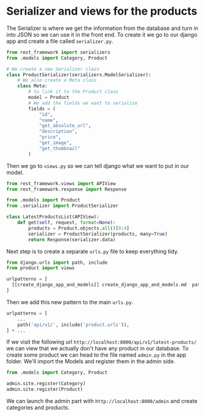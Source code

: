 # Serializer and views for the products

The Serializer is where we get the information from the database and turn in into JSON so we can use it in the front end. To create it we go to our django app and create a file called `serializer.py`.

```python
from rest_framework import serializers
from .models import Category, Product

# We create a new Serializer class
class ProductSerializer(serializers.ModelSerializer):
    # We also create a Meta class
    class Meta:
        # to link it to the Product class
        model = Product
        # We add the fields we want to serialize
        fields = (
            "id",
            "name",
            "get_absolute_url",
            "description",
            "price",
            "get_image",
            "get_thumbnail"
        )
```

Then we go to `views.py` so we can tell django what we want to put in our model.

```python
from rest_framework.views import APIView
from rest_framework.response import Response

from .models import Product
from .serializer import ProductSerializer

class LatestProductsList(APIView):
    def get(self, request, format=None):
        products = Product.objects.all()[0:4]
        serializer = ProductSerializer(products, many=True)
        return Response(serializer.data)
```

Next step is to create a separate `urls.py` file to keep everything tidy.

```python
from django.urls import path, include
from product import views

urlpatterns = [
  [[create_django_app_and_models]] create_django_app_and_models.md  path('latest-products/', views.LatestProductsList.as_view()),
]
```

Then we add this new pattern to the main `urls.py`.

```python
urlpatterns = [
    ...
    path('api/v1/', include('product.urls')),
] + ...
```

If we visit the following url `http://localhost:8000/api/v1/latest-products/` we can view that we actually don't have any product in our database. To create some product we can head to the file named `admin.py` in the app folder. We'll import the Models and register them in the admin side.

```python
from .models import Category, Product

admin.site.register(Category)
admin.site.register(Product)
```

We can launch the admin part with `http://localhost:8000/admin` and create categories and products.
